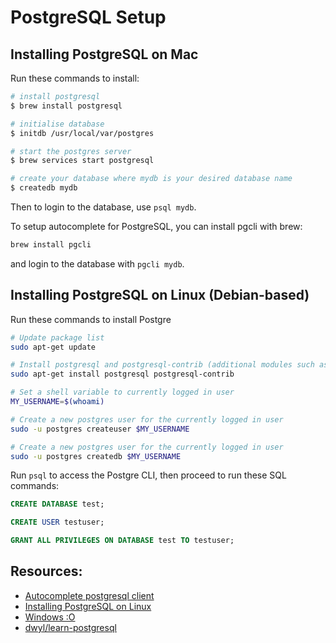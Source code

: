 # PostgreSQL Setup

## Installing PostgreSQL on Mac
Run these commands to install:
```bash
# install postgresql
$ brew install postgresql

# initialise database
$ initdb /usr/local/var/postgres

# start the postgres server
$ brew services start postgresql

# create your database where mydb is your desired database name
$ createdb mydb
```

Then to login to the database, use `psql mydb`.

To setup autocomplete for PostgreSQL, you can install pgcli with brew:
```bash
brew install pgcli
```
and login to the database with `pgcli mydb`.


## Installing PostgreSQL on Linux (Debian-based)
Run these commands to install Postgre
```bash
# Update package list
sudo apt-get update

# Install postgresql and postgresql-contrib (additional modules such as UUID)
sudo apt-get install postgresql postgresql-contrib

# Set a shell variable to currently logged in user
MY_USERNAME=$(whoami)

# Create a new postgres user for the currently logged in user
sudo -u postgres createuser $MY_USERNAME

# Create a new postgres user for the currently logged in user
sudo -u postgres createdb $MY_USERNAME
```

Run `psql` to access the Postgre CLI, then proceed to run these SQL commands:
```sql
CREATE DATABASE test;

CREATE USER testuser;

GRANT ALL PRIVILEGES ON DATABASE test TO testuser;
```


## Resources:
- [Autocomplete postgresql client](https://github.com/dbcli/pgcli)
- [Installing PostgreSQL on Linux](https://www.digitalocean.com/community/tutorials/how-to-install-and-use-postgresql-on-ubuntu-16-04)
- [Windows :O](https://www.bigsql.org/package-manager.jsp/)
- [dwyl/learn-postgresql](https://github.com/dwyl/learn-postgresql)
